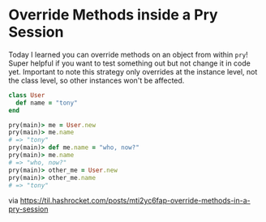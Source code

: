 # Override Methods inside a Pry Session

Today I learned you can override methods on an object from within `pry`! Super
helpful if you want to test something out but not change it in code yet.
Important to note this strategy only overrides at the instance level, not the
class level, so other instances won't be affected.

``` ruby
class User
  def name = "tony"
end

pry(main)> me = User.new
pry(main)> me.name
# => "tony"
pry(main)> def me.name = "who, now?"
pry(main)> me.name
# => "who, now?"
pry(main)> other_me = User.new
pry(main)> other_me.name
# => "tony"
```

via https://til.hashrocket.com/posts/mti2yc6fap-override-methods-in-a-pry-session
